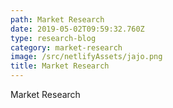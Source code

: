 ```yaml
---
path: Market Research
date: 2019-05-02T09:59:32.760Z
type: research-blog
category: market-research
image: /src/netlifyAssets/jajo.png
title: Market Research
---
```

Market Research
